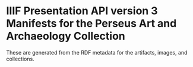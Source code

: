 # IIIF Presentation API version 3 Manifests for the Perseus Art and Archaeology Collection
These are generated from the RDF metadata for the artifacts, images, and collections.

